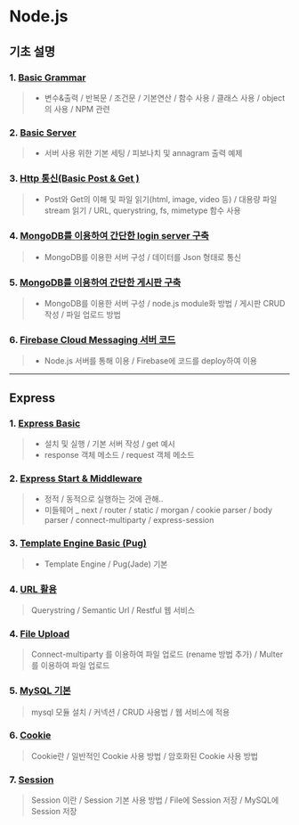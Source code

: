 # Node.js

## 기초 설명

### 1. [Basic Grammar](https://github.com/Lee-KyungSeok/Study/tree/master/Node.js/BasicGrammar)
> - 변수&출력 / 반복문 / 조건문 / 기본연산 / 함수 사용 / 클래스 사용 / object의 사용 / NPM 관련

### 2. [Basic Server](https://github.com/Lee-KyungSeok/Study/tree/master/Node.js/BasicServer)
> - 서버 사용 위한 기본 세팅 / 피보나치 및 annagram 출력 예제

### 3. [Http 통신(Basic Post & Get )](https://github.com/Lee-KyungSeok/Study/tree/master/Node.js/ReadFile)
> - Post와 Get의 이해 및 파일 읽기(html, image, video 등) / 대용량 파일 stream 읽기 / URL, querystring, fs, mimetype 함수 사용

### 4. [MongoDB를 이용하여 간단한 login server 구축](https://github.com/Lee-KyungSeok/Study/tree/master/Node.js/server_db_basic)
> - MongoDB를 이용한 서버 구성 / 데이터를 Json 형태로 통신

### 5. [MongoDB를 이용하여 간단한 게시판 구축](https://github.com/Lee-KyungSeok/Study/tree/master/Node.js/server_bbs)
> - MongoDB를 이용한 서버 구성 / node.js module화 방법 / 게시판 CRUD 작성 / 파일 업로드 방법

### 6. [Firebase Cloud Messaging 서버 코드](https://github.com/Lee-KyungSeok/Study/tree/master/Node.js/fcm)
> - Node.js 서버를 통해 이용 / Firebase에 코드를 deploy하여 이용

---

## Express

### 1. [Express Basic](https://github.com/Lee-KyungSeok/Study/tree/master/Node.js/express1)
> - 설치 및 실행 / 기본 서버 작성 / get 예시
> - response 객체 메소드 / request 객체 메소드

### 2. [Express Start & Middleware ](https://github.com/Lee-KyungSeok/Study/tree/master/Node.js/express_start_middleware)
> - 정적 / 동적으로 실행하는 것에 관해..
> - 미들웨어 _ next / router / static / morgan / cookie parser / body parser / connect-multiparty / express-session

### 3. [Template Engine Basic (Pug) ](https://github.com/Lee-KyungSeok/Study/tree/master/Node.js/template_engine)
> - Template Engine / Pug(Jade) 기본

### 4. [URL 활용](https://github.com/Lee-KyungSeok/Study/tree/master/Node.js/express_url)
> Querystring / Semantic Url / Restful 웹 서비스

### 4. [File Upload](https://github.com/Lee-KyungSeok/Study/tree/master/Node.js/express_file_uploaded)
> Connect-multiparty 를 이용하여 파일 업로드 (rename 방법 추가) / Multer 를 이용하여 파일 업로드

### 5. [MySQL 기본](https://github.com/Lee-KyungSeok/Study/tree/master/Node.js/express_mysql)
> mysql 모듈 설치 / 커넥션 / CRUD 사용법 / 웹 서비스에 적용

### 6. [Cookie](https://github.com/Lee-KyungSeok/Study/tree/master/Node.js/express_cookie)
> Cookie란 / 일반적인 Cookie 사용 방법 / 암호화된 Cookie 사용 방법

### 7. [Session](https://github.com/Lee-KyungSeok/Study/tree/master/Node.js/express_session)
> Session 이란 / Session 기본 사용 방법 / File에 Session 저장 / MySQL에 Session 저장
